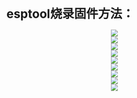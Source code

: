 # esptool烧录固件方法：
<div align="center">
  <img src="https://github.com/zhou19830318/xiaozhi_micropython/blob/main/StepsForConfiguration/Step%201.PNG">
</div>

<div align="center">
  <img src="https://github.com/zhou19830318/xiaozhi_micropython/blob/main/StepsForConfiguration/Step%202.PNG">
</div>

<div align="center">
  <img src="https://github.com/zhou19830318/xiaozhi_micropython/blob/main/StepsForConfiguration/Step%203.png">
</div>

<div align="center">
  <img src="https://github.com/zhou19830318/xiaozhi_micropython/blob/main/StepsForConfiguration/Step%204.png">
</div>

<div align="center">
  <img src="https://github.com/zhou19830318/xiaozhi_micropython/blob/main/StepsForConfiguration/Step%205.PNG">
</div>

<div align="center">
  <img src="https://github.com/zhou19830318/xiaozhi_micropython/blob/main/StepsForConfiguration/Step%206.PNG">
</div>

<div align="center">
  <img src="https://github.com/zhou19830318/xiaozhi_micropython/blob/main/StepsForConfiguration/Step%207.PNG">
</div>

<div align="center">
  <img src="https://github.com/zhou19830318/xiaozhi_micropython/blob/main/StepsForConfiguration/Step%208.PNG">
</div>

<div align="center">
  <img src="https://github.com/zhou19830318/xiaozhi_micropython/blob/main/StepsForConfiguration/Step%209.PNG">
</div>
